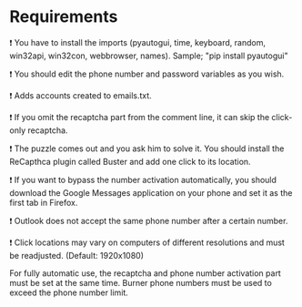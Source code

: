 # Requirements

:exclamation: You have to install the imports (pyautogui, time, keyboard, random, win32api, win32con, webbrowser, names).
Sample; "pip install pyautogui"

:exclamation: You should edit the phone number and password variables as you wish.

:exclamation: Adds accounts created to emails.txt. 

:exclamation: If you omit the recaptcha part from the comment line, it can skip the click-only recaptcha. 

:exclamation: The puzzle comes out and you ask him to solve it. You should install the ReCapthca plugin called Buster and add one click to its location.

:exclamation: If you want to bypass the number activation automatically, you should download the Google Messages application on your phone and set it as the first tab in Firefox.

:exclamation: Outlook does not accept the same phone number after a certain number.

:exclamation: Click locations may vary on computers of different resolutions and must be readjusted. (Default: 1920x1080) 

For fully automatic use, the recaptcha and phone number activation part must be set at the same time. Burner phone numbers must be used to exceed the phone number limit. 
